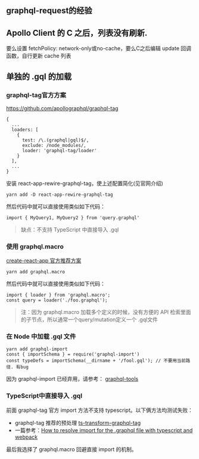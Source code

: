 ## graphql-request的经验

## Apollo Client 的 C 之后，列表没有刷新.

要么设置 fetchPolicy: network-only或no-cache，要么C之后编辑 update 回调函数，自行更新 cache 列表

## 单独的 .gql 的加载

### graphql-tag官方方案

https://github.com/apollographql/graphql-tag

```
{
  ...
  loaders: [
    {
      test: /\.(graphql|gql)$/,
      exclude: /node_modules/,
      loader: 'graphql-tag/loader'
    }
  ],
  ...
}
```

安装 react-app-rewire-graphql-tag，使上述配置简化(见官网介绍)

```
yarn add -D react-app-rewire-graphql-tag
```

然后代码中就可以直接使用类似如下代码：

```
import { MyQuery1, MyQuery2 } from 'query.graphql'
```

> 缺点：不支持 TypeScript 中直接导入 .gql

### 使用 graphql.macro

[create-react-app 官方推荐方案](https://create-react-app.dev/docs/loading-graphql-files/)

```
yarn add graphql.macro
```

然后代码中就可以直接使用类似如下代码：

```
import { loader } from 'graphql.macro';
const query = loader('./foo.graphql');
```

> 注：因为 graphql.macro 加载多个定义的时候，没有方便的 API 检索里面的子节点，所以通常一个query/mutation定义一个 .gql文件

### 在 Node 中加载 .gql 文件

```
yarn add graphql-import
const { importSchema } = require('graphql-import')
const typeDefs = importSchema(__dirname + '/fool.gql'); // 不要用当前路径. 有bug
```

因为 graphql-import 已经弃用，请参考： [graphql-tools](https://www.graphql-tools.com/docs/migration-from-import/)

### TypeScript中直接导入 .gql

前面 graphql-tag 官方 import 方法不支持 typescript。以下俩方法均测试失败：

- graphql-tag 推荐的预处理 [ts-transform-graphql-tag](https://github.com/firede/ts-transform-graphql-tag)
- 一篇参考：[How to resolve import for the .graphql file with typescript and webpack](https://dev.to/open-graphql/how-to-resolve-import-for-the-graphql-file-with-typescript-and-webpack-35lf)

最后我选择了 graphql.macro 回避直接 import 的机制。